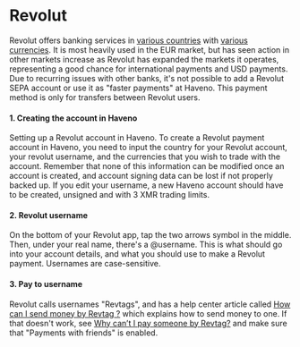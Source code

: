 # Revolut

Revolut offers banking services in [various countries](https://www.revolut.com/help/getting-started/verifying-identity/what-countries-are-supported) with [various currencies](https://www.revolut.com/help/getting-started/adding-money-to-revolut). It is most heavily used in the EUR market, but has seen action in other markets increase as Revolut has expanded the markets it operates, representing a good chance for international payments and USD payments. Due to recurring issues with other banks, it's not possible to add a Revolut SEPA account or use it as "faster payments" at Haveno. This payment method is only for transfers between Revolut users.

#### 1. Creating the account in Haveno
Setting up a Revolut account in Haveno. To create a Revolut payment account in Haveno, you need to input the country for your Revolut account, your revolut username, and the currencies that you wish to trade with the account.
Remember that none of this information can be modified once an account is created, and account signing data can be lost if not properly backed up. If you edit your username, a new Haveno account should have to be created, unsigned and with 3 XMR trading limits.

#### 2. Revolut username
On the bottom of your Revolut app, tap the two arrows symbol in the middle. Then, under your real name, there's a @username. This is what should go into your account details, and what you should use to make a Revolut payment. Usernames are case-sensitive.

#### 3. Pay to username
Revolut calls usernames "Revtags", and has a help center article called [How can I send money by Revtag ?](https://help.revolut.com/help/transfers/internal-transfers/username-payments/how-can-i-send-money-by-username) which explains how to send money to one. If that doesn't work, see [Why can’t I pay someone by Revtag?](https://help.revolut.com/help/transfers/internal-transfers/username-payments/why-cant-i-pay-someone-by-username) and make sure that "Payments with friends" is enabled.
